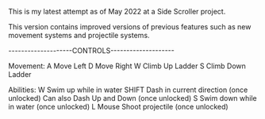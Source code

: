 

This is my latest attempt as of May 2022 at a Side Scroller project.

This version contains improved versions of previous features such as new movement systems and projectile systems.


--------------------CONTROLS--------------------

Movement:
A	Move Left
D	Move Right
W	Climb Up Ladder
S	Climb Down Ladder


Abilities:
W 	Swim up while in water
SHIFT	Dash in current direction (once unlocked)
	Can also Dash Up and Down (once unlocked)
S 	Swim down while in water  (once unlocked)
L Mouse Shoot projectile  (once unlocked)
